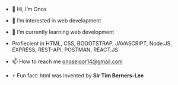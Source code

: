 - 👋 Hi, I’m Onos
  
- 👀 I’m interested in web development
  
- 🌱 I’m currently learning web development

- Profiecient in HTML, CSS, BOOOTSTRAP, JAVASCRIPT, Node.JS, EXPRESS, REST-API, POSTMAN, REACT.JS
  
- 📫 How to reach me onosejoor14@gmail.com
  
- ⚡ Fun fact: html was invented by **Sir Tim Berners-Lee**  
